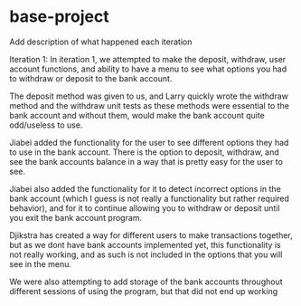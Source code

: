 # base-project

Add description of what happened each iteration

Iteration 1:
In iteration 1, we attempted to make the deposit, withdraw, user account functions, and ability to have a menu
to see what options you had to withdraw or deposit to the bank account.

The deposit method was given to us, and Larry quickly wrote the withdraw method and the withdraw unit tests
as these methods were essential to the bank account and without them, would make the bank account quite
odd/useless to use. 

Jiabei added the functionality for the user to see different options they had to use in the bank account.
There is the option to deposit, withdraw, and see the bank accounts balance in a way that is pretty easy
for the user to see.

Jiabei also added the functionality for it to detect incorrect options in the bank account (which I guess is not really a functionality
but rather required behavior), and for it to continue allowing you to withdraw or deposit until you exit the bank account program.

Djikstra has created a way for different users to make transactions together, but as we dont have bank accounts implemented yet,
this functionality is not really working, and as such is not included in the options that you will see in the menu.

We were also attempting to add storage of the bank accounts throughout different sessions of using the program,
but that did not end up working

